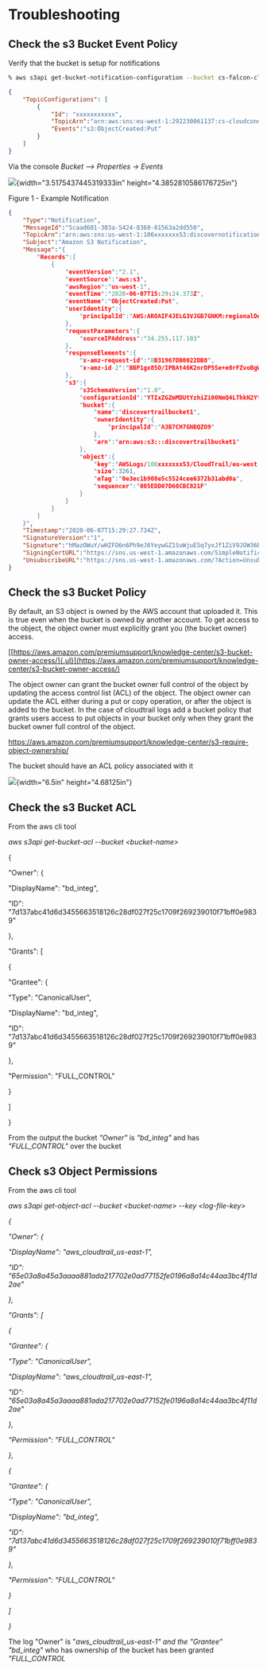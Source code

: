 Troubleshooting
===============

Check the s3 Bucket Event Policy
--------------------------------

Verify that the bucket is setup for notifications
```bash
% aws s3api get-bucket-notification-configuration --bucket cs-falcon-cloudtrail-xxxxxxxx
```
```json
{
    "TopicConfigurations": [
        {
            "Id": "xxxxxxxxxxx",
            "TopicArn":"arn:aws:sns:eu-west-1:292230061137:cs-cloudconnect-aws-cloudtrail",
            "Events":"s3:ObjectCreated:Put"
        }
    ]
}
```

Via the console *Bucket --\> Properties -\> Events*

![](./images2/media/image1.png){width="3.5175437445319333in" height="4.3852810586176725in"}

Figure 1 - Example Notification

```json
{
    "Type":"Notification",
    "MessageId":"5caad601-303a-5424-8360-81563a2dd550",
    "TopicArn":"arn:aws:sns:us-west-1:106xxxxxxx53:discovernotification",
    "Subject":"Amazon S3 Notification",
    "Message":"{
        "Records":[
            {
                "eventVersion":"2.1",
                "eventSource":"aws:s3",
                "awsRegion":"us-west-1",
                "eventTime":"2020-06-07T15:29:24.373Z",
                "eventName":"ObjectCreated:Put",
                "userIdentity":{
                    "principalId":"AWS:AROAIF4JELG3VJGB7GNKM:regionalDeliverySession"
                },
                "requestParameters":{
                    "sourceIPAddress":"34.255.117.103"
                },
                "responseElements":{
                    "x-amz-request-id":"8B31967DB0022DB8",
                    "x-amz-id-2":"BBP1gx85O/IPBAt46K2nrDP5Se+e0rFZvoBgW/zpVk0bmdjgN0hqdEyvukVyPKUG28Txu5SrdVmydazKoPpCP4nuXzKJv3vt"
                },
                "s3":{
                    "s3SchemaVersion":"1.0",
                    "configurationId":"YTIxZGZmMDUtYzhiZi00NmQ4LThkN2YtODE2MzBmNzAwMjhi",
                    "bucket":{
                        "name":"discovertrailbucket1",
                        "ownerIdentity":{
                            "principalId":"A3B7CH7GNBQZO9"
                        },
                        "arn":"arn:aws:s3:::discovertrailbucket1"
                    },
                    "object":{
                        "key":"AWSLogs/106xxxxxxx53/CloudTrail/eu-west-1/2020/06/07/106xxxxxxx53_CloudTrail_eu-west-1_20200607T1525Z_M4JIQrtGMS4b1qWd.json.gz",
                        "size":3261,
                        "eTag":"0e3ec1b908e5c5524cee6372b31abd0a",
                        "sequencer":"005EDD07D60CBC821F"
                    }
                }
            }
        ]
    }",
    "Timestamp":"2020-06-07T15:29:27.734Z",
    "SignatureVersion":"1",
    "Signature":"hMazOWuY/wHZFO6n6Ph9eJ6YeywGZ1SuWjuE5q7yxJf1ZiV9JOW36BfNAUu67U20RJEpKy+2SgO12/EkEMJVqh8OIuMWtDyjDaccDUzma+uFcMK3fBvwnESakGmKh8cOTZ054VJ7LQfTf/XL/kDxr26lMI7xcjoPbIcrlbzEUQJ+2pehaDJEFzDkSW7nqCWnWU8voA7cQV9p3jws8+McrqWqv9vb58jVGBE7C6e6BPoVZ9+rjwQUznZS/qZ9G4i5kMpZrJMcXymT8A8SIrtaK9AAd8VBpM7IYipE5B/2IumqfpbfHtbbNqisIlTLFJMFsj1kC/l+nM0Vl67y+/fzcA==",
    "SigningCertURL":"https://sns.us-west-1.amazonaws.com/SimpleNotificationService-a86cb10b4e1f29c941702d737128f7b6.pem",
    "UnsubscribeURL":"https://sns.us-west-1.amazonaws.com/?Action=Unsubscribe&SubscriptionArn=arn:aws:sns:us-west-1:106xxxxxxx53:discovernotification:f30a6728-72c7-486d-9364-97d75ce32817"
}
```


Check the s3 Bucket Policy
--------------------------

By default, an S3 object is owned by the AWS account that uploaded it.
This is true even when the bucket is owned by another account. To get
access to the object, the object owner must explicitly grant you (the
bucket owner) access.

[[https://aws.amazon.com/premiumsupport/knowledge-center/s3-bucket-owner-access/]{.ul}](https://aws.amazon.com/premiumsupport/knowledge-center/s3-bucket-owner-access/)

The object owner can grant the bucket owner full control of the object
by updating the access control list (ACL) of the object. The object
owner can update the ACL either during a put or copy operation, or after
the object is added to the bucket. In the case of cloudtrail logs add a
bucket policy that grants users access to put objects in your bucket
only when they grant the bucket owner full control of the object.

<https://aws.amazon.com/premiumsupport/knowledge-center/s3-require-object-ownership/>

The bucket should have an ACL policy associated with it

![](./images2/media/image2.png){width="6.5in" height="4.68125in"}

Check the s3 Bucket ACL
-----------------------

From the aws cli tool

*aws s3api get-bucket-acl \--bucket \<bucket-name\>*

{

\"Owner\": {

\"DisplayName\": \"bd_integ\",

\"ID\":
\"7d137abc41d6d3455663518126c28df027f25c1709f269239010f71bff0e9839\"

},

\"Grants\": \[

{

\"Grantee\": {

\"Type\": \"CanonicalUser\",

\"DisplayName\": \"bd_integ\",

\"ID\":
\"7d137abc41d6d3455663518126c28df027f25c1709f269239010f71bff0e9839\"

},

\"Permission\": \"FULL_CONTROL\"

}

\]

}

From the output the bucket *"Owner"* is *"bd_integ"* and has
*"FULL_CONTROL"* over the bucket

Check s3 Object Permissions
---------------------------

From the aws cli tool

*aws s3api get-object-acl \--bucket \<bucket-name\> \--key
\<log-file-key\>*

*{*

*\"Owner\": {*

*\"DisplayName\": \"aws_cloudtrail_us-east-1\",*

*\"ID\":
\"65e03a8a45a3aaaa881ada217702e0ad77152fe0196a8a14c44aa3bc4f11d2ae\"*

*},*

*\"Grants\": \[*

*{*

*\"Grantee\": {*

*\"Type\": \"CanonicalUser\",*

*\"DisplayName\": \"aws_cloudtrail_us-east-1\",*

*\"ID\":
\"65e03a8a45a3aaaa881ada217702e0ad77152fe0196a8a14c44aa3bc4f11d2ae\"*

*},*

*\"Permission\": \"FULL_CONTROL\"*

*},*

*{*

*\"Grantee\": {*

*\"Type\": \"CanonicalUser\",*

*\"DisplayName\": \"bd_integ\",*

*\"ID\":
\"7d137abc41d6d3455663518126c28df027f25c1709f269239010f71bff0e9839\"*

*},*

*\"Permission\": \"FULL_CONTROL\"*

*}*

*\]*

*}*

The log "Owner" is "*aws_cloudtrail_us-east-1" and the "Grantee"
"bd_integ"* who has ownership of the bucket has been granted
*"FULL_CONTROL*
